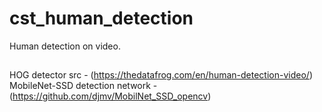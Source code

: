 # cst_human_detection

Human detection on video.

##
HOG detector src - (https://thedatafrog.com/en/human-detection-video/)
MobileNet-SSD detection network - (https://github.com/djmv/MobilNet_SSD_opencv)
